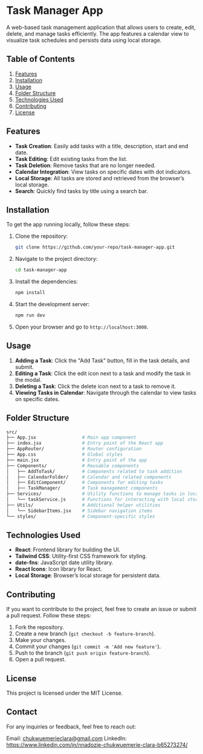# Task Manager App

A web-based task management application that allows users to create, edit, delete, and manage tasks efficiently. The app features a calendar view to visualize task schedules and persists data using local storage.

## Table of Contents

1. [Features](#features)
2. [Installation](#installation)
3. [Usage](#usage)
4. [Folder Structure](#folder-structure)
5. [Technologies Used](#technologies-used)
6. [Contributing](#contributing)
7. [License](#license)

## Features

- **Task Creation**: Easily add tasks with a title, description, start and end date.
- **Task Editing**: Edit existing tasks from the list.
- **Task Deletion**: Remove tasks that are no longer needed.
- **Calendar Integration**: View tasks on specific dates with dot indicators.
- **Local Storage**: All tasks are stored and retrieved from the browser’s local storage.
- **Search**: Quickly find tasks by title using a search bar.

## Installation

To get the app running locally, follow these steps:

1. Clone the repository:
   ```bash
   git clone https://github.com/your-repo/task-manager-app.git
   ```

2. Navigate to the project directory:
   ```bash
   cd task-manager-app
   ```

3. Install the dependencies:
   ```bash
   npm install
   ```

4. Start the development server:
   ```bash
   npm run dev
   ```

5. Open your browser and go to `http://localhost:3000`.

## Usage

1. **Adding a Task**: Click the "Add Task" button, fill in the task details, and submit.
2. **Editing a Task**: Click the edit icon next to a task and modify the task in the modal.
3. **Deleting a Task**: Click the delete icon next to a task to remove it.
4. **Viewing Tasks in Calendar**: Navigate through the calendar to view tasks on specific dates.

## Folder Structure

```bash
src/
├── App.jsx                 # Main app component
├── index.jsx               # Entry point of the React app
├── AppRouter/              # Router configuration
├── App.css                 # Global styles
├── main.jsx                # Entry point of the app
├── Components/             # Reusable components
│   ├── AddToTask/          # Components related to task addition
│   ├── CalendarFolder/     # Calendar and related components
│   ├── EditComponent/      # Components for editing tasks
│   ├── TaskManager/        # Task management components
├── Services/               # Utility functions to manage tasks in local storage
│   └── taskService.js      # Functions for interacting with local storage
├── Utils/                  # Additional helper utilities
│   └── SidebarItems.jsx    # Sidebar navigation items
└── styles/                 # Component-specific styles
```

## Technologies Used

- **React**: Frontend library for building the UI.
- **Tailwind CSS**: Utility-first CSS framework for styling.
- **date-fns**: JavaScript date utility library.
- **React Icons**: Icon library for React.
- **Local Storage**: Browser’s local storage for persistent data.

## Contributing

If you want to contribute to the project, feel free to create an issue or submit a pull request. Follow these steps:

1. Fork the repository.
2. Create a new branch (`git checkout -b feature-branch`).
3. Make your changes.
4. Commit your changes (`git commit -m 'Add new feature'`).
5. Push to the branch (`git push origin feature-branch`).
6. Open a pull request.

## License

This project is licensed under the MIT License.


## Contact
For any inquiries or feedback, feel free to reach out:

Email: chukwuemerieclara@gmail.com
LinkedIn: https://www.linkedin.com/in/nnadozie-chukwuemerie-clara-b65273274/